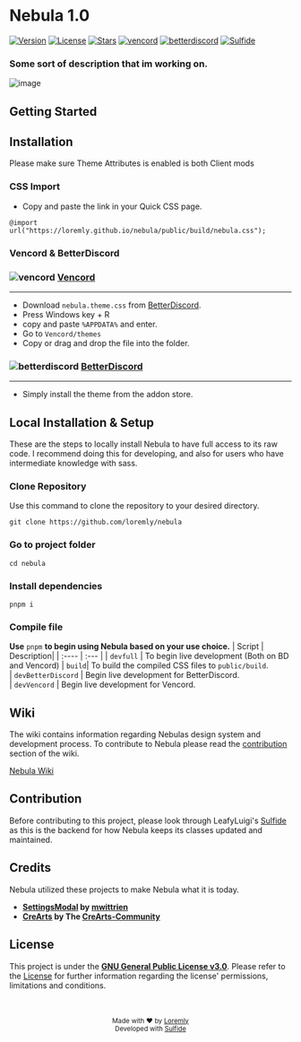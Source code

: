 # Nebula 1.0
[![Version](https://img.shields.io/github/manifest-json/v/loremly/nebula?style=for-the-badge&labelColor=404c5a&color=0a4d41)](.github/docs/changelog.md)
[![License](https://img.shields.io/github/license/loremly/nebula?style=for-the-badge&labelColor=404c5a&color=0a4d41)](license)
[![Stars](https://img.shields.io/github/stars/loremly/nebula?style=for-the-badge&labelColor=404c5a&color=0a4d41)](https://github.com/loremly/nebula/stargazers)
[![vencord](https://img.shields.io/badge/vencord-mod?style=for-the-badge&color=404c5a)](https://vencord.dev)
[![betterdiscord](https://img.shields.io/badge/betterdiscord-mod?style=for-the-badge&color=404c5a)](https://vencord.dev)
[![Sulfide](https://img.shields.io/badge/sulfide-language?style=for-the-badge&color=404c5a)](https://github.com/LeafyLuigi/sulfide)

### Some sort of description that im working on.
![image](https://github.com/user-attachments/assets/b3db0075-e637-4b27-a357-e260d062b0f3)

## Getting Started



## Installation
Please make sure Theme Attributes is enabled is both Client mods
### CSS Import
- Copy and paste the link in your Quick CSS page.
```
@import url("https://loremly.github.io/nebula/public/build/nebula.css");
```

### Vencord & BetterDiscord
  
### ![vencord](https://discord-extensions.github.io/assets/icons/vencord.gif) **[Vencord](https://github.com/Vendicated/Vencord)**
---
- Download `nebula.theme.css` from [BetterDiscord](https://betterdiscord.app/theme/nebula).
- Press Windows key + R
- copy and paste `%APPDATA%` and enter.
- Go to `Vencord/themes`
- Copy or drag and drop the file into the folder.

### ![betterdiscord](https://discord-extensions.github.io/assets/icons/betterdiscord.png) **[BetterDiscord](https://betterdiscord.app)**
---

- Simply install the theme from the addon store.

## Local Installation & Setup
These are the steps to locally install Nebula to have full access to its raw code. I recommend doing this for developing, and also for users who have intermediate knowledge with sass. 
### Clone Repository 
Use this command to clone the repository to your desired directory.
```
git clone https://github.com/loremly/nebula
```

### Go to project folder
```
cd nebula
```

### Install dependencies
```
pnpm i
```
### Compile file

**Use** `pnpm` **to begin using Nebula based on your use choice.**
| Script | Description|
| :---- | :--- |
| `devfull` | To begin live development (Both on BD and Vencord) 
| `build`| To build the compiled CSS files to `public/build`.  
| `devBetterDiscord` | Begin live development for BetterDiscord.  
| `devVencord` | Begin live development for Vencord. 

## Wiki
The wiki contains information regarding Nebulas design system and development process. To contribute to Nebula please read the [contribution](https://github.com/loremly/nebula/wiki) section of the wiki.

[Nebula Wiki](https://github.com/loremly/nebula/wiki)

## Contribution
Before contributing to this project, please look through LeafyLuigi's [Sulfide](https://github.com/LeafyLuigi/sulfide) as this is the backend for how Nebula keeps its classes updated and maintained.

## Credits
Nebula utilized these projects to make Nebula what it is today.

- **[SettingsModal](https://github.com/mwittrien/BetterDiscordAddons/tree/master/Themes/SettingsModal) by [mwittrien](https://github.com/mwittrien)**
- **[CreArts](https://github.com/CreArts-Community/CreArts-Discord) by The [CreArts-Community](https://github.com/CreArts-Community)**



## License

This project is under the **[GNU General Public License v3.0](https://spdx.org/licenses/GPL-3.0-or-later.html)**. Please refer to the [License](license) for further information regarding the license' permissions, limitations and conditions.

<br>
<br>

<div align="center">
<small>Made with ♥️ by <a href="https://github.com/loremly">Loremly</a></small>
<br>
<small>Developed with <a href="https://github.com/LeafyLuigi/sulfide">Sulfide</a></small>
</div>